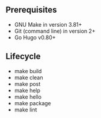## Prerequisites
   - GNU Make in version 3.81+
   - Git (command line) in version 2+
   - Go Hugo v0.80+
## Lifecycle
   - make build
   - make clean
   - make post
   - make help
   - make hello
   - make package
   - make lint